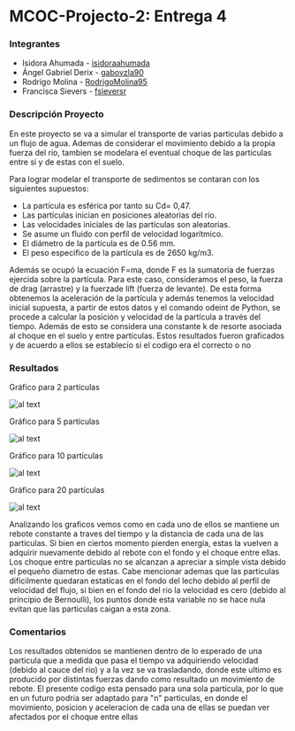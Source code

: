 # MCOC-Projecto-2: Entrega 4

### Integrantes 
* Isidora Ahumada - [isidoraahumada](https://github.com/isidoraahumada)
* Ángel Gabriel Derix - [gabovzla90](https://github.com/gabovzla90)
* Rodrigo Molina - [RodrigoMolina95](https://github.com/RodrigoMolina95)
* Francisca Sievers - [fsieversr](https://github.com/fsieversr)
### Descripción Proyecto
En este proyecto se va a simular el transporte de varias particulas debido a un flujo de agua. Ademas de considerar el movimiento debido a la propia fuerza del rio, tambien se modelara el eventual choque de las particulas entre si y de estas con el suelo.
 
Para lograr modelar el transporte de sedimentos se contaran con los siguientes supuestos:
* La partícula es esférica por tanto su Cd= 0,47.
* Las partículas inician en posiciones aleatorias del río.
* Las velocidades iniciales de las partículas son aleatorias.
* Se asume un fluido con perfil de velocidad logarítmico.
* El diámetro de la partícula es de 0.56 mm.
* El peso especifico de la partícula es de 2650 kg/m3. 
 
Además se ocupó la ecuación F=ma, donde F es la sumatoria de fuerzas ejercida sobre la partícula. Para este caso, consideramos el peso, la fuerza de drag (arrastre) y la fuerzade lift (fuerza de levante). De esta forma obtenemos la aceleración de la partícula y además tenemos la velocidad inicial supuesta, a partir de estos datos y el comando odeint de Python, se procede a calcular la posición y velocidad de la partícula a través del tiempo. Además de esto se considera una constante k de resorte asociada al choque en el suelo y entre partículas. Estos resultados fueron graficados y de acuerdo a ellos se establecio si el codigo era el correcto o no  

### Resultados

Gráfico para 2 partículas 

![al text](https://github.com/fsieversr/MCOC-Proyecto-2/blob/master/[Entrega_4]/2_particulas.png)

Gráfico para 5 partículas

![al text](https://github.com/fsieversr/MCOC-Proyecto-2/blob/master/[Entrega_4]/5_particulas.png)

Gráfico para 10 partículas

![al text](https://github.com/fsieversr/MCOC-Proyecto-2/blob/master/[Entrega_4]/10_particulas.png)

Gráfico para 20 partículas 

![al text](https://github.com/fsieversr/MCOC-Proyecto-2/blob/master/[Entrega_4]/20_particulas.png)




Analizando los graficos vemos como en cada uno de ellos se mantiene un rebote constante a traves del tiempo y la distancia de cada una de las particulas. Si bien en ciertos momento pierden energia, estas la vuelven a adquirir nuevamente debido al rebote con el fondo y el choque entre ellas. 
Los choque entre particulas no se alcanzan a apreciar a simple vista debido el pequeño diametro de estas.
Cabe mencionar ademas que las particulas dificilmente quedaran estaticas en el fondo del lecho debido al perfil de velocidad del flujo, si bien en el fondo del rio la velocidad es cero (debido al principio de Bernoulli), los puntos donde esta variable no se hace nula evitan que las particulas caigan a esta zona.
 
### Comentarios
Los resultados obtenidos se mantienen dentro de lo esperado de una particula que a medida que pasa el tiempo va adquiriendo velocidad (debido al cauce del rio) y a la vez se va trasladando, donde este ultimo es producido por distintas fuerzas dando como resultado un movimiento de rebote. 
El presente codigo esta pensado para una sola particula, por lo que en un futuro podria ser adaptado para "n" particulas, en donde el movimiento, posicion y aceleracion de cada una de ellas se puedan ver afectados por el choque entre ellas
